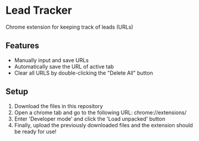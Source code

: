 # Lead Tracker
Chrome extension for keeping track of leads (URLs)

## Features
- Manually input and save URLs
- Automatically save the URL of active tab
- Clear all URLS by double-clicking the "Delete All" button

## Setup
1) Download the files in this repository
2) Open a chrome tab and go to the following URL: chrome://extensions/
3) Enter 'Developer mode' and click the 'Load unpacked' button
4) Finally, upload the previously downloaded files and the extension should be ready for use!